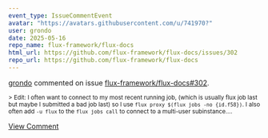 ```yaml
---
event_type: IssueCommentEvent
avatar: "https://avatars.githubusercontent.com/u/741970?"
user: grondo
date: 2025-05-16
repo_name: flux-framework/flux-docs
html_url: https://github.com/flux-framework/flux-docs/issues/302
repo_url: https://github.com/flux-framework/flux-docs
---
```


<a href='https://github.com/grondo' target='_blank'>grondo</a> commented on issue <a href='https://github.com/flux-framework/flux-docs/issues/302' target='_blank'>flux-framework/flux-docs#302</a>.

<small>> Edit: I often want to connect to my most recent running job, (which is usually flux job last but maybe I submitted a bad job last) so I use `flux proxy $(flux jobs -no {id.f58})`. I also often add `-u flux` to the `flux jobs call` to connect to a multi-user subinstance....</small>

<a href='https://github.com/flux-framework/flux-docs/issues/302' target='_blank'>View Comment</a>
